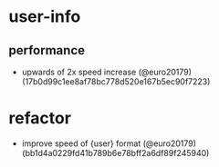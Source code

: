 # user-info

## performance

* upwards of 2x speed increase (@euro20179) (17b0d99c1ee8af78bc778d520e167b5ec90f7223)


# refactor

* improve speed of {user} format (@euro20179) (bb1d4a0229fd41b789b6e78bff2a6df89f245940)


